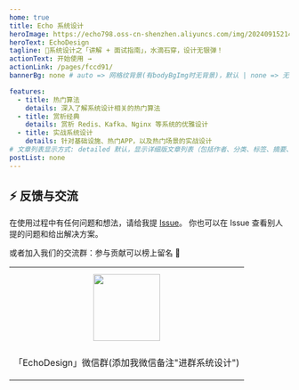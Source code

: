 ```yaml
---
home: true
title: Echo 系统设计
heroImage: https://echo798.oss-cn-shenzhen.aliyuncs.com/img/202409152149836.png
heroText: EchoDesign
tagline: 🚀系统设计之「讲解 + 面试指南」，水滴石穿，设计无银弹！
actionText: 开始使用 →
actionLink: /pages/fccd91/
bannerBg: none # auto => 网格纹背景(有bodyBgImg时无背景)，默认 | none => 无 | '大图地址' | background: 自定义背景样式       提示：如发现文本颜色不适应你的背景时可以到palette.styl修改$bannerTextColor变量

features:
  - title: 热门算法
    details: 深入了解系统设计相关的热门算法
  - title: 赏析经典
    details: 赏析 Redis、Kafka、Nginx 等系统的优雅设计
  - title: 实战系统设计
    details: 针对基础设施、热门APP，以及热门场景的实战设计
# 文章列表显示方式: detailed 默认，显示详细版文章列表（包括作者、分类、标签、摘要、分页等）| simple => 显示简约版文章列表（仅标题和日期）| none 不显示文章列表
postList: none
---
```


## ⚡ 反馈与交流

在使用过程中有任何问题和想法，请给我提 [Issue](https://github.com/echo-lxy/echo-system-design)。
你也可以在 Issue 查看别人提的问题和给出解决方案。

或者加入我们的交流群：参与贡献可以榜上留名 💯

<table>
  <tbody>
    <tr>
      <td align="center" valign="middle">
        <img src="https://echo798.oss-cn-shenzhen.aliyuncs.com/img/202409152148916.jpg" class="no-zoom" style="width:120px;margin: 10px;">
        <p>「EchoDesign」微信群(添加我微信备注"进群系统设计")</p>
      </td>
    </tr>
  </tbody>
</table>

<!-- AD -->
<!-- <div class="wwads-cn wwads-horizontal page-wwads" data-id="136"></div> -->
<style>
  .page-wwads{
    width:100%!important;
    min-height: 0;
    margin: 0;
  }
  .page-wwads .wwads-img img{
    width:80px!important;
  }
  .page-wwads .wwads-poweredby{
    width: 40px;
    position: absolute;
    right: 25px;
    bottom: 3px;
  }
  .wwads-content .wwads-text, .page-wwads .wwads-text{
    height: 100%;
    padding-top: 5px;
    display: block;
  }
</style>

<style>
.home-wrapper .banner .banner-conent .hero h1 {
    /* --tw-text-opacity: 1;
    color: rgb(81 43 212 / var(--tw-text-opacity)); */
    font-size: 4.25rem;
    font-family: "Space Grotesk",Helvetica,Arial,sans-serif;
    text-decoration-thickness: initial;
    text-transform: none;
    -webkit-text-fill-color: transparent;
    background: var(--gradient-purple-magenta);
    --gradient-purple-magenta: linear-gradient(128.87deg,#0056d6 14.05%,#f5a632 75.3%);
    background-clip: text;
    -webkit-background-clip: text;
    margin-bottom: 36px;
    padding-top: 1rem;
}
.become-sponsor {
  padding: 8px 20px;
  display: inline-block;
  color: #11a8cd;
  border-radius: 30px;
  box-sizing: border-box;
  border: 1px solid #11a8cd;
}
</style>

<ClientOnly>
<WebInfo/>
</ClientOnly>

